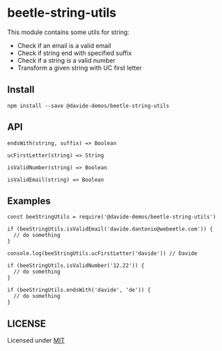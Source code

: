 # beetle-string-utils

This module contains some utils for string:

- Check if an email is a valid email
- Check if string end with specified suffix
- Check if a string is a valid number
- Transform a given string with UC first letter

## Install

```
npm install --save @davide-demos/beetle-string-utils
```

## API

```
endsWith(string, suffix) => Boolean

ucFirstLetter(string) => String

isValidNumber(string) => Boolean

isValidEmail(string) => Boolean
```

## Examples

```
const beeStringUtils = require('@davide-demos/beetle-string-utils')

if (beeStringUtils.isValidEmail('davide.dantonio@webeetle.com')) {
  // do something
}

console.log(beeStringUtils.ucFirstLetter('davide')) // Davide

if (beeStringUtils.isValidNumber('12.22')) {
  // do something
}

if (beeStringUtils.endsWith('davide', 'de')) {
  // do something
}
```

## LICENSE

Licensed under [MIT](./LICENSE)